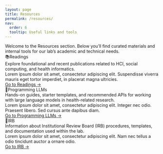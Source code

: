 ```yaml
---
layout: page
title: Resources
permalink: /resources/
nav:
  order: 6
  tooltip: Useful links and tools
---
```


<div class="content">

<div class="resource-intro">
  Welcome to the Resources section. Below you’ll find curated materials and internal tools for our lab’s academic and technical needs.
</div>

<div class="resource-grid">

  <div class="resource-card">
    <div class="resource-title"><span>📚</span>Readings</div>
    <div class="resource-desc">
      Explore foundational and recent publications related to HCI, social computing, and health informatics.<br>
      Lorem ipsum dolor sit amet, consectetur adipiscing elit. Suspendisse viverra mauris eget tortor imperdiet, in placerat magna ultricies.
    </div>
    <div class="resource-link"><a href="readings">Go to Readings →</a></div>
  </div>

  <div class="resource-card">
    <div class="resource-title"><span>🧠</span>Programming LLMs</div>
    <div class="resource-desc">
      Hands-on guides, starter templates, and recommended APIs for working with large language models in health-related research.<br>
      Lorem ipsum dolor sit amet, consectetur adipiscing elit. Integer nec odio. Praesent libero. Sed cursus ante dapibus diam.
    </div>
    <div class="resource-link"><a href="programming-llms">Go to Programming LLMs →</a></div>
  </div>

  <div class="resource-card">
    <div class="resource-title"><span>📝</span>IRB</div>
    <div class="resource-desc">
      Information about Institutional Review Board (IRB) procedures, templates, and documentation used within the lab.<br>
      Lorem ipsum dolor sit amet, consectetur adipiscing elit. Nam nec tellus a odio tincidunt auctor a ornare odio.
    </div>
    <div class="resource-link"><a href="irb">Go to IRB →</a></div>
  </div>

</div>

</div>
